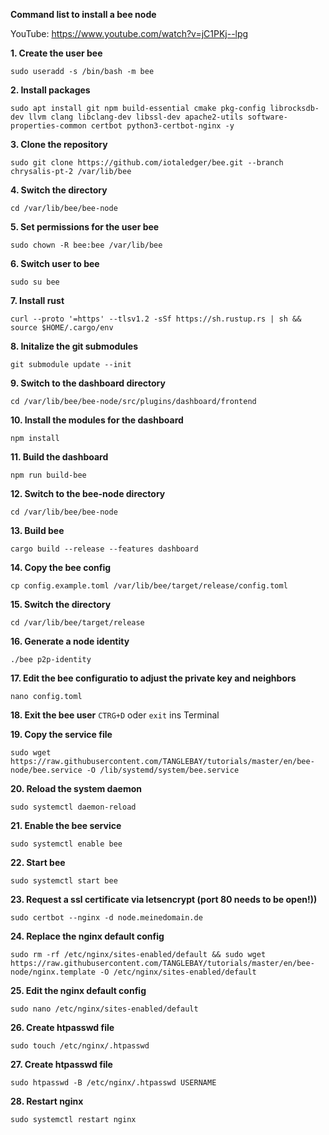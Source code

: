 **Command list to install a bee node**

YouTube: https://www.youtube.com/watch?v=jC1PKj--lpg

**1. Create the user bee**
```
sudo useradd -s /bin/bash -m bee
```

**2. Install packages**
```
sudo apt install git npm build-essential cmake pkg-config librocksdb-dev llvm clang libclang-dev libssl-dev apache2-utils software-properties-common certbot python3-certbot-nginx -y
```

**3. Clone the repository**
```
sudo git clone https://github.com/iotaledger/bee.git --branch chrysalis-pt-2 /var/lib/bee
```

**4. Switch the directory**
```
cd /var/lib/bee/bee-node
```

**5. Set permissions for the user bee**
```
sudo chown -R bee:bee /var/lib/bee
```

**6. Switch user to bee**
```
sudo su bee
```

**7. Install rust**
```
curl --proto '=https' --tlsv1.2 -sSf https://sh.rustup.rs | sh && source $HOME/.cargo/env
```

**8. Initalize the git submodules**
```
git submodule update --init
```

**9. Switch to the dashboard directory**
```
cd /var/lib/bee/bee-node/src/plugins/dashboard/frontend
```

**10. Install the modules for the dashboard**
```
npm install
```

**11. Build the dashboard**
```
npm run build-bee
```

**12. Switch to the bee-node directory**
```
cd /var/lib/bee/bee-node
```

**13. Build bee**
```
cargo build --release --features dashboard
```

**14. Copy the bee config**
```
cp config.example.toml /var/lib/bee/target/release/config.toml
```

**15. Switch the directory**
```
cd /var/lib/bee/target/release
```

**16. Generate a node identity**
```
./bee p2p-identity
```

**17. Edit the bee configuratio to adjust the private key and neighbors**
```
nano config.toml
```

**18. Exit the bee user**
`CTRG+D` oder `exit` ins Terminal

**19. Copy the service file**
```
sudo wget https://raw.githubusercontent.com/TANGLEBAY/tutorials/master/en/bee-node/bee.service -O /lib/systemd/system/bee.service
```

**20. Reload the system daemon**
```
sudo systemctl daemon-reload
```

**21. Enable the bee service**
```
sudo systemctl enable bee
```

**22. Start bee**
```
sudo systemctl start bee
```

**23. Request a ssl certificate via letsencrypt (port 80 needs to be open!))**
```
sudo certbot --nginx -d node.meinedomain.de
```

**24. Replace the nginx default config**
```
sudo rm -rf /etc/nginx/sites-enabled/default && sudo wget https://raw.githubusercontent.com/TANGLEBAY/tutorials/master/en/bee-node/nginx.template -O /etc/nginx/sites-enabled/default
```

**25. Edit the nginx default config**
```
sudo nano /etc/nginx/sites-enabled/default
```

**26. Create htpasswd file**
```
sudo touch /etc/nginx/.htpasswd
```

**27. Create htpasswd file**
```
sudo htpasswd -B /etc/nginx/.htpasswd USERNAME
```

**28. Restart nginx**
```
sudo systemctl restart nginx
```